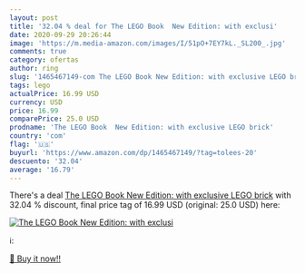 ```yaml
---
layout: post
title: '32.04 % deal for The LEGO Book  New Edition: with exclusi'
date: 2020-09-29 20:26:44
image: 'https://m.media-amazon.com/images/I/51pO+7EY7kL._SL200_.jpg'
comments: true
category: ofertas
author: ring
slug: '1465467149-com The LEGO Book New Edition: with exclusive LEGO brick'
tags: lego
actualPrice: 16.99 USD
currency: USD
price: 16.99
comparePrice: 25.0 USD
prodname: 'The LEGO Book  New Edition: with exclusive LEGO brick'
country: 'com'
flag: '🇺🇸'
buyurl: 'https://www.amazon.com/dp/1465467149/?tag=tolees-20'
descuento: '32.04'
average: '16.79'
---
```


There's a deal [The LEGO Book  New Edition: with exclusive LEGO brick](https://www.amazon.com/dp/1465467149/?tag=tolees-20)  with  32.04 % discount, final price tag of  16.99 USD (original: 25.0 USD) here:

[![The LEGO Book  New Edition: with exclusi](https://m.media-amazon.com/images/I/51pO+7EY7kL._SL200_.jpg)](https://www.amazon.com/dp/1465467149/?tag=tolees-20)

ℹ️:


[🛒 Buy it now!!](https://www.amazon.com/dp/1465467149/?tag=tolees-20)
